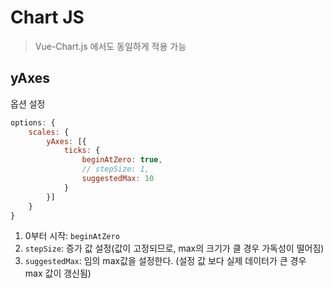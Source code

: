 # Chart JS

> Vue-Chart.js 에서도 동일하게 적용 가능

## yAxes
옵션 설정
```javascript
options: {
    scales: {
        yAxes: [{
            ticks: {
                beginAtZero: true,
                // stepSize: 1,
                suggestedMax: 10
            }
        }]
    }
}
```

1. 0부터 시작: `beginAtZero`
2. `stepSize`: 증가 값 설정(값이 고정되므로, max의 크기가 클 경우 가독성이 떨어짐)
3. `suggestedMax`: 임의 max값을 설정한다. (설정 값 보다 실제 데이터가 큰 경우 max 값이 갱신됨)